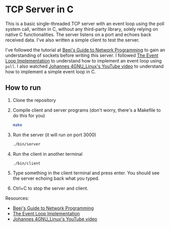# TCP Server in C

This is a basic single-threaded TCP server with an event loop using the poll system call, written in C, without any third-party library, solely relying on native C functionalities. The server listens on a port and echoes back received data. I've also written a simple client to test the server.

I've followed the tutorial at [Beej's Guide to Network Programming](https://beej.us/guide/bgnet/html/multi/index.html) to gain an understanding of sockets before writing this server. I followed [The Event Loop Implementation](https://build-your-own.org/redis/06_event_loop_impl) to understand how to implement an event loop using `poll`. I also watched [Johannes 4GNU_Linux's YouTube video](https://www.youtube.com/watch?v=O-yMs3T0APU) to understand how to implement a simple event loop in C.

## How to run

1. Clone the repository

2. Compile client and server programs (don't worry, there's a Makefile to do this for you)

   ```bash
   make
   ```

3. Run the server (it will run on port 3000)

   ```bash
   ./bin/server
   ```

4. Run the client in another terminal

   ```bash
   ./bin/client
   ```

5. Type something in the client terminal and press enter. You should see the server echoing back what you typed.

6. Ctrl+C to stop the server and client.

Resources:

- [Beej's Guide to Network Programming](https://beej.us/guide/bgnet/html/multi/index.html)
- [The Event Loop Implementation](https://build-your-own.org/redis/06_event_loop_impl)
- [Johannes 4GNU_Linux's YouTube video](https://www.youtube.com/watch?v=O-yMs3T0APU)
